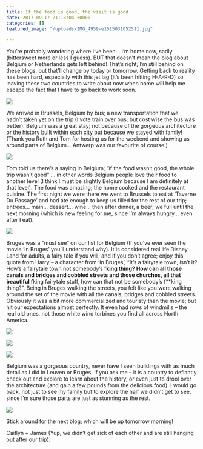 ```yaml
---
title: If the food is good, the visit is good
date: 2017-09-17 21:18:04 +0000
categories: []
featured_image: "/uploads/IMG_4959-e1515031052511.jpg"

---
```

You’re probably wondering where I’ve been… I’m home now, sadly  (bittersweet more or less I guess). BUT that doesn’t mean the blog about  Belgium or Netherlands gets left behind! That’s right; I’m still behind  on these blogs, but that’ll change by today or tomorrow. Getting back  to reality has been hard, especially with this jet lag (it’s been  hitting H-A-R-D) so leaving these two countries to write about now when  home will help me escape the fact that I have to go back to work soon.

![](/uploads/1.jpg)

We arrived in Brussels, Belgium by bus; a new transportation that we  hadn’t taken yet on the trip (I vote train over bus; but cost wise the  bus was better). Belgium was a great stay; not because of the gorgeous  architecture or the history built within each city but because we stayed  with family! (Thank you Ruth and Tom for hosting us for the weekend and  showing us around parts of Belgium… Antwerp was our favourite of  course.)

![](/uploads/img_4872.jpg)

Tom told us there’s a saying in Belgium; “if the food wasn’t good, the  whole trip wasn’t good” … in other words Belgium people love their food  to another level (I think I must be slightly Belgium because I am  definitely at that level). The food was amazing; the home cooked and the  restaurant cuisine. The first night we were there we went to Brussels  to eat at ‘Taverne Du Passage’ and had ate enough to keep us filled for  the rest of our trip; entrées… main… dessert… wine… then after dinner, a  beer; we full until the next morning (which is new feeling for me,  since I’m always hungry… even after I eat).

![](/uploads/img_4873.jpg)

Bruges was a “must see” on our list for Belgium (If you’ve ever seen the  movie ‘In Bruges’ you’ll understand why). It is considered real life  Disney Land for adults, a fairy tale if you will; and if you don’t  agree; enjoy this quote from Harry – a character from ‘In Bruges’, “It’s  a fairytale town, isn’t it? How’s a fairytale town not somebody’s  f**king thing? How can all those canals and bridges and cobbled streets  and those churches, all that beautiful f**king fairytale stuff, how can  that not be somebody’s f**king thing?”. Being in Bruges walking the  streets, you felt like you were walking around the set of the movie with  all the canals, bridges and cobbled streets. Obviously it was a bit  more commercialized and touristy than the movie; but hit our  expectations almost perfectly. It even had rows of windmills – the real  old ones, not those white wind turbines you find all across North  America.

![](/uploads/img_5080.jpg)

![](/uploads/2.jpg)

![](/uploads/img_5054.jpg)

Belgium was a gorgeous country, never have I seen buildings with as much  detail as I did in Leuven or Bruges. If you ask me – it is a country to  defiantly check out and explore to learn about the history, or even  just to drool over the architecture (and gain a few pounds from the  delicious food). I would go back, not just to see my family but to  explore the half we didn’t get to see, since I’m sure those parts are  just as stunning as the rest.

![](/uploads/img_4895.jpg)

Stick around for the next blog; which will be up tomorrow morning!

Caitlyn + James (Yup, we didn’t get sick of each other and are still hanging out after our trip).